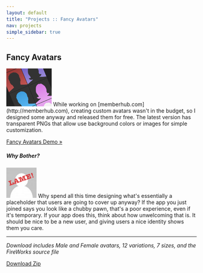 ```yaml
---
layout: default
title: "Projects :: Fancy Avatars"
nav: projects
simple_sidebar: true
---
```


## Fancy Avatars

<img src="fancy-avatars.png" alt="avatar" title=""/>
While working on [memberhub.com](http://memberhub.com), creating custom avatars wasn't in the budget, so I designed some anyway and released them for free. The latest
version has transparent PNGs that allow use background colors or images for simple customization.

[Fancy Avatars Demo &raquo;](demo/)

##### Why Bother?
<img src="no_avatar.png" alt="lame avatar" title="Lame Avatar"/> Why spend all this time designing what's essentially
a placeholder that users are going to cover up anyway? If the app you just joined says you look like a chubby pawn,
that's a poor experience, even if it's temporary. If your app does this, think about how unwelcoming that is.
It should be nice to be a new user, and giving users a nice identity shows them you care.

<hr/>

<em class="light small">Download includes Male and Female avatars, 12 variations, 7 sizes, and the FireWorks source file</em>

<a href="fancy-avatars.zip" class="button">Download Zip</a>